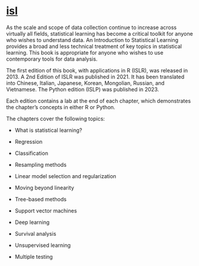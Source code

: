 # [isl](https://tschm.github.io/isl)

As the scale and scope of data collection continue to increase across virtually
all fields, statistical learning has become a critical toolkit for anyone who
wishes to understand data. An Introduction to Statistical Learning provides a
broad and less technical treatment of key topics in statistical learning.
This book is appropriate for anyone who wishes to use contemporary tools for
data analysis.

The first edition of this book, with applications in R (ISLR), was released
in 2013. A 2nd Edition of ISLR was published in 2021. It has been translated
into Chinese, Italian, Japanese, Korean, Mongolian, Russian, and Vietnamese.
The Python edition (ISLP) was published in 2023.

Each edition contains a lab at the end of each chapter, which demonstrates
the chapter’s concepts in either R or Python.

The chapters cover the following topics:

* What is statistical learning?

* Regression

* Classification

* Resampling methods

* Linear model selection and regularization

* Moving beyond linearity

* Tree-based methods

* Support vector machines

* Deep learning

* Survival analysis

* Unsupervised learning

* Multiple testing
